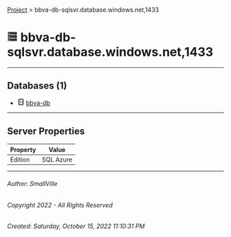 #### 

[Project](../index.md) > bbva-db-sqlsvr.database.windows.net,1433

# ![Server](../Images/ntServer.png) bbva-db-sqlsvr.database.windows.net,1433

---

## <a name="#databases"></a>Databases (1)

* ![Database](../Images/Database.png) [bbva-db](User_databases/bbva-db/index.md)


---

## <a name="#serverproperties"></a>Server Properties

| Property | Value |
|---|---|
| Edition | SQL Azure |


---

###### Author:  SmallVille

###### Copyright 2022 - All Rights Reserved

###### Created: Saturday, October 15, 2022 11:10:31 PM

